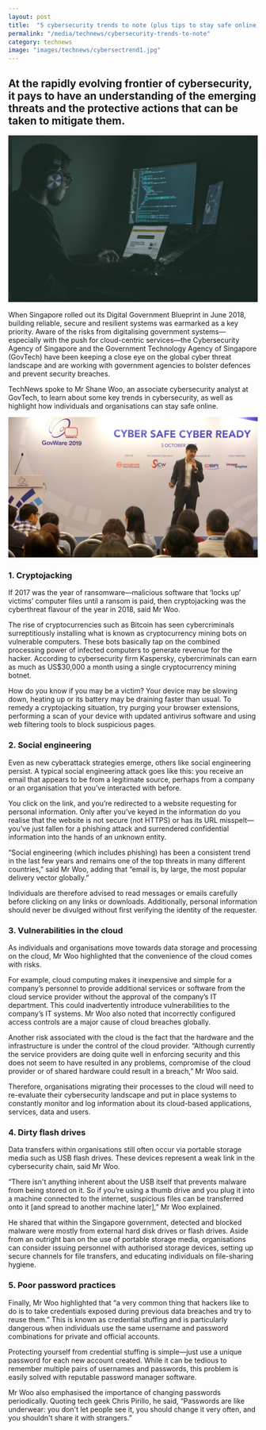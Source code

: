 ```yaml
---
layout: post
title:  "5 cybersecurity trends to note (plus tips to stay safe online)"
permalink: "/media/technews/cybersecurity-trends-to-note"
category: technews
image: "images/technews/cybersectrend1.jpg"
---
```


At the rapidly evolving frontier of cybersecurity, it pays to have an understanding of the emerging threats and the protective actions that can be taken to mitigate them.
---

![cybersec trend](/images/technews/cybersectrend1.jpg)

When Singapore rolled out its Digital Government Blueprint in June 2018, building reliable, secure and resilient systems was earmarked as a key priority. Aware of the risks from digitalising government systems—especially with the push for cloud-centric services—the Cybersecurity Agency of Singapore and the Government Technology Agency of Singapore (GovTech) have been keeping a close eye on the global cyber threat landscape and are working with government agencies to bolster defences and prevent security breaches.
 
TechNews spoke to Mr Shane Woo, an associate cybersecurity analyst at GovTech, to learn about some key trends in cybersecurity, as well as highlight how individuals and organisations can stay safe online. 

![cybersec trend](/images/technews/cybersectrend2.jpg)

### **1. Cryptojacking**

If 2017 was the year of ransomware—malicious software that ‘locks up’ victims’ computer files until a ransom is paid, then cryptojacking was the cyberthreat flavour of the year in 2018, said Mr Woo. 

The rise of cryptocurrencies such as Bitcoin has seen cybercriminals surreptitiously installing what is known as cryptocurrency mining bots on vulnerable computers. These bots basically tap on the combined processing power of infected computers to generate revenue for the hacker. According to cybersecurity firm Kaspersky, cybercriminals can earn as much as US$30,000 a month using a single cryptocurrency mining botnet.

How do you know if you may be a victim? Your device may be slowing down, heating up or its battery may be draining faster than usual. To remedy a cryptojacking situation, try purging your browser extensions, performing a scan of your device with updated antivirus software and using web filtering tools to block suspicious pages.

### **2. Social engineering**

Even as new cyberattack strategies emerge, others like social engineering persist. A typical social engineering attack goes like this: you receive an email that appears to be from a legitimate source, perhaps from a company or an organisation that you’ve interacted with before.

You click on the link, and you’re redirected to a website requesting for personal information. Only after you’ve keyed in the information do you realise that the website is not secure (not HTTPS) or has its URL misspelt—you’ve just fallen for a phishing attack and surrendered confidential information into the hands of an unknown entity.  

“Social engineering (which includes phishing) has been a consistent trend in the last few years and remains one of the top threats in many different countries,” said Mr Woo, adding that “email is, by large, the most popular delivery vector globally.”

Individuals are therefore advised to read messages or emails carefully before clicking on any links or downloads. Additionally, personal information should never be divulged without first verifying the identity of the requester.

### **3. Vulnerabilities in the cloud**

As individuals and organisations move towards data storage and processing on the cloud, Mr Woo highlighted that the convenience of the cloud comes with risks.

For example, cloud computing makes it inexpensive and simple for a company’s personnel to provide additional services or software from the cloud service provider without the approval of the company’s IT department. This could inadvertently introduce vulnerabilities to the company’s IT systems. Mr Woo also noted that incorrectly configured access controls are a major cause of cloud breaches globally.

Another risk associated with the cloud is the fact that the hardware and the infrastructure is under the control of the cloud provider. “Although currently the service providers are doing quite well in enforcing security and this does not seem to have resulted in any problems, compromise of the cloud provider or of shared hardware could result in a breach,” Mr Woo said. 

Therefore, organisations migrating their processes to the cloud will need to re-evaluate their cybersecurity landscape and put in place systems to constantly monitor and log information about its cloud-based applications, services, data and users. 
 
### **4. Dirty flash drives**

Data transfers within organisations still often occur via portable storage media such as USB flash drives. These devices represent a weak link in the cybersecurity chain, said Mr Woo.

“There isn't anything inherent about the USB itself that prevents malware from being stored on it. So if you’re using a thumb drive and you plug it into a machine connected to the internet, suspicious files can be transferred onto it [and spread to another machine later],” Mr Woo explained.

He shared that within the Singapore government, detected and blocked malware were mostly from external hard disk drives or flash drives. Aside from an outright ban on the use of portable storage media, organisations can consider issuing personnel with authorised storage devices, setting up secure channels for file transfers, and educating individuals on file-sharing hygiene.

### **5. Poor password practices**

Finally, Mr Woo highlighted that “a very common thing that hackers like to do is to take credentials exposed during previous data breaches and try to reuse them.” This is known as credential stuffing and is particularly dangerous when individuals use the same username and password combinations for private and official accounts. 

Protecting yourself from credential stuffing is simple—just use a unique password for each new account created. While it can be tedious to remember multiple pairs of usernames and passwords, this problem is easily solved with reputable password manager software.

Mr Woo also emphasised the importance of changing passwords periodically. Quoting tech geek Chris Pirillo, he said, “Passwords are like underwear: you don't let people see it, you should change it very often, and you shouldn't share it with strangers.”

